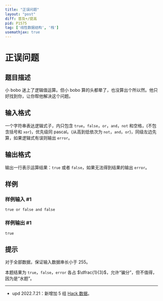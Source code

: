 ```yaml
---
title: "正误问题"
layout: "post"
diff: 普及+/提高
pid: P1575
tag: ['线性数据结构', '栈']
usemathjax: true
---
```


# 正误问题
## 题目描述

小 bobo 迷上了逻辑值运算。但小 bobo 算的头都晕了，也没算出个所以然。他只好找到你，让你帮他解决这个问题。

## 输入格式

一个字符串表达逻辑式子，内只包含 `true`，`false`，`or`，`and`，`not` 和空格，(不包含括号和 `xor`)，优先级同 pascal。(从高到低依次为 `not`，`and`，`or`)，同级左边先算，如果逻辑式有误则输出 `error`。

## 输出格式

输出一行表示运算结果：`true` 或者 `false`，如果无法得到结果的输出 `error`。

## 样例

### 样例输入 #1
```
true or false and false
```
### 样例输出 #1
```
true
```
## 提示

对于全部数据，保证输入数据串长小于 $255$。

本题结果为 `true`，`false`，`error` 各占 $\dfrac{1}{3}$，允许“骗分”，但不值得，因为是“水题”。

---

- $\text{upd 2022.7.21}$：新增加 $5$ 组 [Hack 数据](https://www.luogu.com.cn/discuss/459823)。
